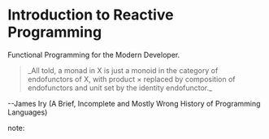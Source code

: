 
# Introduction to Reactive Programming

Functional Programming for the Modern Developer. <!-- .element: class="fragment" -->

> <!-- .element: class="fragment" --> _All told, a monad in X is just a monoid in the category of endofunctors of X, with product × replaced by composition of endofunctors and unit set by the identity endofunctor._ 
--James Iry (A Brief, Incomplete and Mostly Wrong History of Programming Languages)

note:
